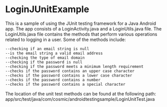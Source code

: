 # LoginJUnitExample

This is a sample of using the JUnit testing framework for a Java Android app. The app consists of a LoginActivity.java and a LoginUtils.java file. The LoginUtils.java file contains the methods that perform various operations related to logging in a user. Some of the methods include:

    --checking if an email string is null
    --is the email string a valid email address
    --checking the type of email domain
    --checking if the password is null
    --checking if the password meets a minimum length requirement
    --checks if the password contains an upper case character
    --checks if the password contains a lower case character
    --checks if the password contains a number
    --checks if the password contains a special character 

The location of the unit test methods can be found at the following path:
app/src/test/java/com/cosmic/androidtestingsample/LoginUnitTest.java
